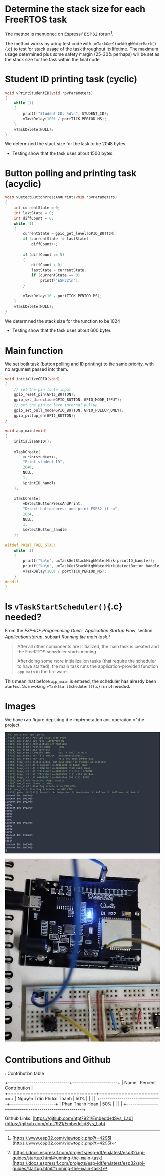 <!--
This is the content of the report, mean to be translated into LaTeX and compiled into a pdf file.
This can be done locally using pandoc with custom template.
But this is put here so that other member may take care of that instead.
-->

# Determine the stack size for each FreeRTOS task

The method is mentioned on Espressif ESP32 forum[^forum-stack-size].

The method works by using test code with `uxTaskGetStackHighWaterMark()`{.c} to test for stack usage of the task throughout its lifetime. The maximum usage determined plus some safety margin (25-30% perhaps) will be set as the stack size for the task within the final code.


[^forum-stack-size]: [https://www.esp32.com/viewtopic.php?t=4295](https://www.esp32.com/viewtopic.php?t=4295)

# Student ID printing task (cyclic)

```{.c .numberLines startFrom="1"}
void vPrintStudentID(void *pvParameters)
{
    while (1)
    {
        printf("Student ID: %d\n", STUDENT_ID);
        vTaskDelay(1000 / portTICK_PERIOD_MS);
    }
    vTaskDelete(NULL);
}
```

We determined the stack size for the task to be 2048 bytes.

- Testing show that the task uses about 1500 bytes.


# Button polling and printing task (acyclic)

```{.c .numberLines startFrom="1"}
void vDetectButtonPressAndPrint(void *pvParameters)
{
    int currentState = 0;
    int lastState = 0;
    int diffCount = 0;
    while (1)
    {
        currentState = gpio_get_level(GPIO_BUTTON);
        if (currentState != lastState)
            diffCount++;

        if (diffCount >= 5)
        {
            diffCount = 0;
            lastState = currentState;
            if (currentState == 0)
                printf("ESP32\n");
        }

        vTaskDelay(10 / portTICK_PERIOD_MS);
    }
    vTaskDelete(NULL);
}
```

We determined the stack size for the function to be 1024

- Testing show that the task uses about 600 bytes

# Main function

We set both task (button polling and ID printing) to the same priority, with no argument passed into them.

```{.c .numberLines startFrom="1"}
void initializeGPIO(void)
{
    // set the pin to be input
    gpio_reset_pin(GPIO_BUTTON);
    gpio_set_direction(GPIO_BUTTON, GPIO_MODE_INPUT);
    // set the pin to have internal pullup
    gpio_set_pull_mode(GPIO_BUTTON, GPIO_PULLUP_ONLY);
    gpio_pullup_en(GPIO_BUTTON);
}

void app_main(void)
{
    initializeGPIO();

    xTaskCreate(
        vPrintStudentID,
        "Print student ID",
        2048,
        NULL,
        1,
        &printID_handle
    );

    xTaskCreate(
        vDetectButtonPressAndPrint,
        "Detect button press and print ESP32 if so",
        1024,
        NULL,
        1,
        &detectButton_handle
    );

#ifdef PRINT_FREE_STACK
    while (1)
    {
        printf("%u\n", uxTaskGetStackHighWaterMark(printID_handle));
        printf("%u\n", uxTaskGetStackHighWaterMark(detectButton_handle));
        vTaskDelay(1000 / portTICK_PERIOD_MS);
    }
#endif
}
```

# Is `vTaskStartScheduler()`{.c}  needed?

From the *ESP-IDF Programming Guide*, *Application Startup Flow*, section *Application starup*, subpart *Running the main task*.[^excerpt-doc]

> After all other components are initialized, the main task is created and the FreeRTOS scheduler starts running.
>
> After doing some more initialization tasks (that require the scheduler to have started), the main task runs the application-provided function `app_main` in the firmware.

This mean that before `app_main` is entered, the scheduler has already been started. So invoking `vTaskStartScheduler()`{.c} is not needed.


[^excerpt-doc]: [https://docs.espressif.com/projects/esp-idf/en/latest/esp32/api-guides/startup.html#running-the-main-task](https://docs.espressif.com/projects/esp-idf/en/latest/esp32/api-guides/startup.html#running-the-main-task)

# Images

We have two figure depicting the implemetation and operation of the project.

![The terminal result printout when pressing the button several times](img/terminal_output.png)

![The Wemos D1 R32 board wired up with a button on the breadboard, the button will pull pin IO12 to low when pressed](img/breadboard_wireup.jpg)

# Contributions and Github

: Contribution table

+-------------------------------+-----------------------+
| Name                          | Percent Contribution  |
+===============================+=======================+
| Nguyến Trần Phước Thành       | 50%                   |
|                               |                       |
+-------------------------------+-----------------------+
| Phan Thanh Hoan               | 50%                   |
|                               |                       |
+-------------------------------+-----------------------+

Github Links: [https://github.com/ntpt7921/EmbeddedSys_Lab](https://github.com/ntpt7921/EmbeddedSys_Lab)
